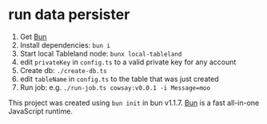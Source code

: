 # run data persister

1. Get [Bun](https://bun.sh/docs/installation)
2. Install dependencies: `bun i`
3. Start local Tableland node: `bunx local-tableland`
4. edit `privateKey` in `config.ts` to a valid private key for any account
5. Create db: `./create-db.ts`
6. edit `tableName` in `config.ts` to the table that was just created
7. Run job: e.g. `./run-job.ts cowsay:v0.0.1 -i Message=moo`

This project was created using `bun init` in bun v1.1.7. [Bun](https://bun.sh) is a fast all-in-one JavaScript runtime.
